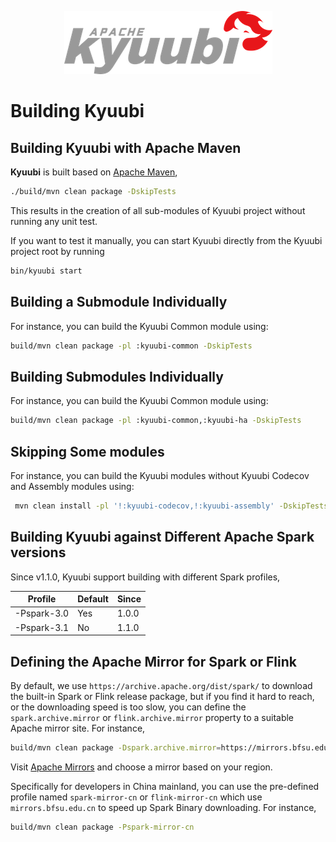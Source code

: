 <!--
 - Licensed to the Apache Software Foundation (ASF) under one or more
 - contributor license agreements.  See the NOTICE file distributed with
 - this work for additional information regarding copyright ownership.
 - The ASF licenses this file to You under the Apache License, Version 2.0
 - (the "License"); you may not use this file except in compliance with
 - the License.  You may obtain a copy of the License at
 -
 -   http://www.apache.org/licenses/LICENSE-2.0
 -
 - Unless required by applicable law or agreed to in writing, software
 - distributed under the License is distributed on an "AS IS" BASIS,
 - WITHOUT WARRANTIES OR CONDITIONS OF ANY KIND, either express or implied.
 - See the License for the specific language governing permissions and
 - limitations under the License.
 -->

<div align=center>

![](../imgs/kyuubi_logo.png)

</div>

# Building Kyuubi

## Building Kyuubi with Apache Maven

**Kyuubi** is built based on [Apache Maven](http://maven.apache.org),

```bash
./build/mvn clean package -DskipTests
```

This results in the creation of all sub-modules of Kyuubi project without running any unit test.

If you want to test it manually, you can start Kyuubi directly from the Kyuubi project root by running

```bash
bin/kyuubi start
```

## Building a Submodule Individually

For instance, you can build the Kyuubi Common module using:

```bash
build/mvn clean package -pl :kyuubi-common -DskipTests
```

## Building Submodules Individually

For instance, you can build the Kyuubi Common module using:

```bash
build/mvn clean package -pl :kyuubi-common,:kyuubi-ha -DskipTests
```

## Skipping Some modules

For instance, you can build the Kyuubi modules without Kyuubi Codecov and Assembly modules using:

```bash
 mvn clean install -pl '!:kyuubi-codecov,!:kyuubi-assembly' -DskipTests
```

## Building Kyuubi against Different Apache Spark versions

Since v1.1.0, Kyuubi support building with different Spark profiles,

Profile | Default  | Since
--- | --- | --- 
-Pspark-3.0 | Yes | 1.0.0
-Pspark-3.1 | No | 1.1.0


## Defining the Apache Mirror for Spark or Flink

By default, we use `https://archive.apache.org/dist/spark/` to download the built-in Spark or Flink release package,
but if you find it hard to reach, or the downloading speed is too slow, you can define the `spark.archive.mirror`
or `flink.archive.mirror` property to a suitable Apache mirror site. For instance,

```bash
build/mvn clean package -Dspark.archive.mirror=https://mirrors.bfsu.edu.cn/apache/spark/spark-3.0.1
```

Visit [Apache Mirrors](http://www.apache.org/mirrors/) and choose a mirror based on your region.

Specifically for developers in China mainland, you can use the pre-defined profile named `spark-mirror-cn` 
or `flink-mirror-cn` which use `mirrors.bfsu.edu.cn` to speed up Spark Binary downloading. For instance,

```bash
build/mvn clean package -Pspark-mirror-cn
```
